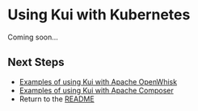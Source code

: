 # Using Kui with Kubernetes

Coming soon...

## Next Steps

- [Examples of using Kui with Apache OpenWhisk](./openwhisk.md)
- [Examples of using Kui with Apache Composer](./composer.md)
- Return to the [README](../../../README.md)
